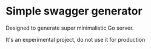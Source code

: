 # Simple swagger generator

Designed to generate super minimalistic Go server.

It's an experimental project, do not use it for production
